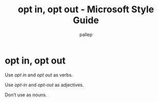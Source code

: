 ﻿---
title: opt in, opt out - Microsoft Style Guide
author: pallep
ms.author: pallep
ms.date: 1/19/2018
ms.topic: article
ms.prod: non-product-specific
---

# opt in, opt out

Use *opt in* and *opt out* as verbs. 

Use *opt-in* and *opt-out* as adjectives.

Don’t use as nouns.
